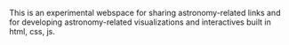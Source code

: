 This is an experimental webspace for sharing astronomy-related links and for developing astronomy-related visualizations and interactives built in html, css, js.
